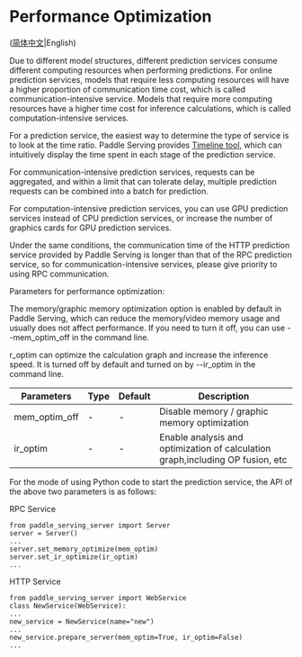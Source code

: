 # Performance Optimization

([简体中文](./PERFORMANCE_OPTIM_CN.md)|English)

Due to different model structures, different prediction services consume different computing resources when performing predictions. For online prediction services, models that require less computing resources will have a higher proportion of communication time cost, which is called communication-intensive service. Models that require more computing resources have a higher time cost for inference calculations, which is called computation-intensive services.

For a prediction service, the easiest way to determine the type of service is to look at the time ratio. Paddle Serving provides [Timeline tool](../python/examples/util/README_CN.md), which can intuitively display the time spent in each stage of the prediction service.

For communication-intensive prediction services, requests can be aggregated, and within a limit that can tolerate delay, multiple prediction requests can be combined into a batch for prediction.

For computation-intensive prediction services, you can use GPU prediction services instead of CPU prediction services, or increase the number of graphics cards for GPU prediction services.

Under the same conditions, the communication time of the HTTP prediction service provided by Paddle Serving is longer than that of the RPC prediction service, so for communication-intensive services, please give priority to using RPC communication.

Parameters for performance optimization:

The memory/graphic memory optimization option is enabled by default in Paddle Serving, which can reduce the memory/video memory usage and usually does not affect performance. If you need to turn it off, you can use --mem_optim_off in the command line.

r_optim can optimize the calculation graph and increase the inference speed. It is turned off by default and turned on by --ir_optim in the command line.

| Parameters | Type | Default | Description                                                  |
| ---------- | ---- | ------- | ------------------------------------------------------------ |
| mem_optim_off  | - | - | Disable memory / graphic memory optimization                                   |
| ir_optim   | - | -  | Enable analysis and optimization of calculation graph,including OP fusion, etc |


For the mode of using Python code to start the prediction service, the API of the above two parameters is as follows:

RPC Service
```
from paddle_serving_server import Server
server = Server()
...
server.set_memory_optimize(mem_optim)
server.set_ir_optimize(ir_optim)
...
```

HTTP Service
```
from paddle_serving_server import WebService
class NewService(WebService):
...
new_service = NewService(name="new")
...
new_service.prepare_server(mem_optim=True, ir_optim=False)
...
```
